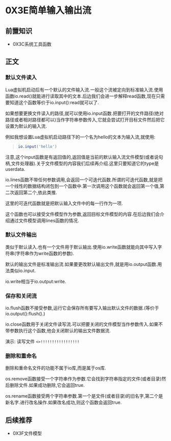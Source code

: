 # 0X3E简单输入输出流

## 前置知识

* 0X3C系统工具函数

## 正文

### 默认文件读入

Lua虚拟机启动后有一个默认的文件输入流.一般这个流被定向到标准输入流.使用函数io.read()就能进行读取其中的文本.后边我们会进一步解释read函数,现在只需要知道这个函数等价于io.input():read就可以了.

如果想要更换文件读入的路径,就可以使用io.input函数.把要打开的文件路径(绝对路径或者相对路径都可以)当作字符串参数传入,它就会尝试打开目标文件然后把它设置为默认的输入流.

例如我想设置Lua虚拟机启动路径下的一个名为hello的文本为输入流,就使用:

>```lua
>io.input('hello')
>```

注意,这个input函数是有返回值的,返回值是当前的默认输入流文件模型(或者说句柄,文件处理器).关于文件模型的内容我们后续再介绍.这里只要知道它的type是userdata.

io.lines函数不带任何参数调用,会返回一个可迭代函数.所谓的可迭代函数,就是把一个线性的数据结构闭包到一个函数中.第一次调用这个函数就会返回第一个值,第二次返回第二个,依此类推.

这里的可迭代函数就是把默认输入文件中的每一行作为一项.

这个函数也可以接受文件模型作为参数,返回目标文件模型的内容.在后边我们会介绍通过文件模型调用lines函数的情况.

### 默认文件输出

类似于默认读入.也有一个文件用于默认输出.使用io.write函数就能向其中写入字符串(字符串作为write函数的参数).

默认的输出文件是标准输出流.如果要更改默认输出文件,就是用io.output函数.用法类似io.input.

io.write相当于io.output:write.

### 保存和关闭流

io.flush函数不接受参数,运行它会保存所有要写入输出默认文件的数据.(等价于io.output():flush().)

io.close函数用于关闭文件读写流.可以把要关闭的文件模型当作参数传入.如果不带参数执行这个函数,他会关闭默认的输出文件数据流.

演示: 读写文件 `<>!!!!!!!!!!!!!!!!!`

### 删除和重命名

删除和重命名文件的功能不属于io库,而是属于os库.

os.remove函数接受一个字符串作为参数.它会找到字符串指定的文件(或者目录)然后删除文件.如果成功删除,它会返回true.

os.rename函数接受两个字符串参数.第一个是文件(或者目录)的旧名字,第二个是新名字.进行改名操作.如果改名成功,则这个函数会返回true.

## 后续推荐

* 0X3F文件模型